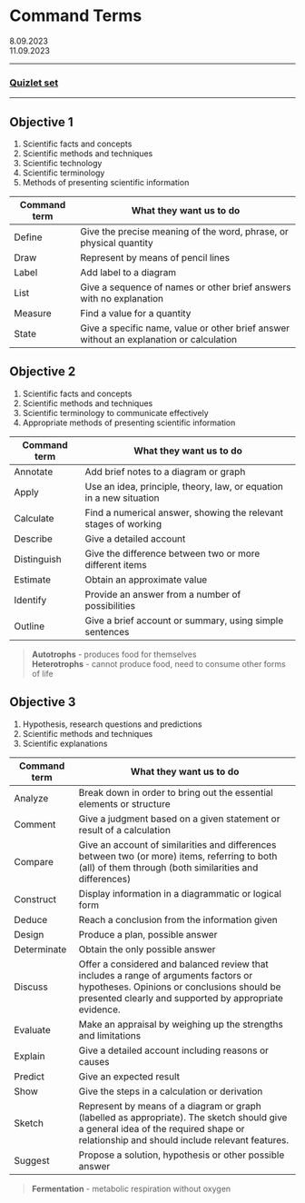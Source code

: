# Command Terms

8.09.2023\
11.09.2023
___
### [Quizlet set](https://quizlet.com/pl/824668697/command-terms-biology-hl-flash-cards/?i=3m3bd5&x=1jqt)
___


## Objective 1
1) Scientific facts and concepts
2) Scientific methods and techniques 
3) Scientific technology
4) Scientific terminology
5) Methods of presenting scientific information
   
Command term | What they want us to do
---|---
Define | Give the precise meaning of the word, phrase, or physical quantity
Draw | Represent by means of pencil lines
Label | Add label to a diagram
List | Give a sequence of names or other brief answers with no explanation
Measure | Find a value for a quantity
State | Give a specific name, value or other brief answer without an explanation or calculation

## Objective 2
1) Scientific facts and concepts
2) Scientific methods and techniques
3) Scientific terminology to communicate effectively
4) Appropriate methods of presenting scientific information

Command term | What they want us to do
---|---
Annotate | Add brief notes to a diagram or graph
Apply | Use an idea, principle, theory, law, or equation in a new situation
Calculate | Find a numerical answer, showing the relevant stages of working
Describe | Give a detailed account
Distinguish | Give the difference between two or more different items
Estimate | Obtain an approximate value
Identify | Provide an answer from a number of possibilities
Outline | Give a brief account or summary, using simple sentences

> **Autotrophs** - produces food for themselves\
> **Heterotrophs** - cannot produce food, need to consume other forms of life 

## Objective 3
1) Hypothesis, research questions and predictions 
2) Scientific methods and techniques
3) Scientific explanations

Command term | What they want us to do
---|---
Analyze | Break down in order to bring out the essential elements or structure
Comment | Give a judgment based on a given statement or result of a calculation
Compare | Give an account of similarities and differences between two (or more) items, referring to both (all) of them through (both similarities and differences)
Construct | Display information in a diagrammatic or logical form
Deduce | Reach a conclusion from the information given
Design | Produce a plan, possible answer
Determinate | Obtain the only possible answer
Discuss | Offer a considered and balanced review that includes a range of arguments factors or hypotheses. Opinions or conclusions should be presented clearly and supported by appropriate evidence.
Evaluate | Make an appraisal by weighing up the strengths and limitations
Explain | Give a detailed account including reasons or causes
Predict | Give an expected result
Show | Give the steps in a calculation or derivation
Sketch | Represent by means of a diagram or graph (labelled as appropriate). The sketch should give a general idea of the required shape or relationship and should include relevant features.
Suggest | Propose a solution, hypothesis or other possible answer

> **Fermentation** - metabolic respiration without oxygen

